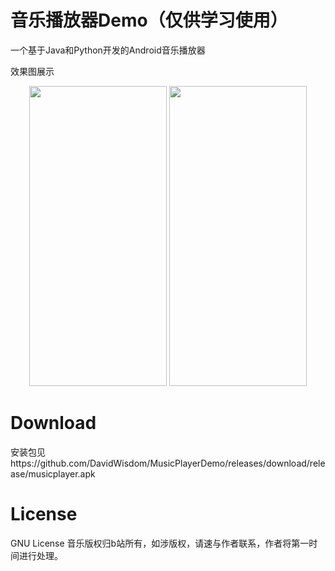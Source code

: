 # 音乐播放器Demo（仅供学习使用）
一个基于Java和Python开发的Android音乐播放器

效果图展示

<div align="center"> <img src="https://github.com/DavidWisdom/MusicPlayerDemo/assets/88563609/fdd0130b-d6e3-4947-acf7-3e7a106f6a24" width = 220 height = 480 />
<img src="https://github.com/DavidWisdom/MusicPlayerDemo/assets/88563609/66e418bd-b624-400b-ac40-c91f5a76edd3"  width = 220 height = 480 /> </div>

# Download
安装包见https://github.com/DavidWisdom/MusicPlayerDemo/releases/download/release/musicplayer.apk

# License
GNU License
音乐版权归b站所有，如涉版权，请速与作者联系，作者将第一时间进行处理。

